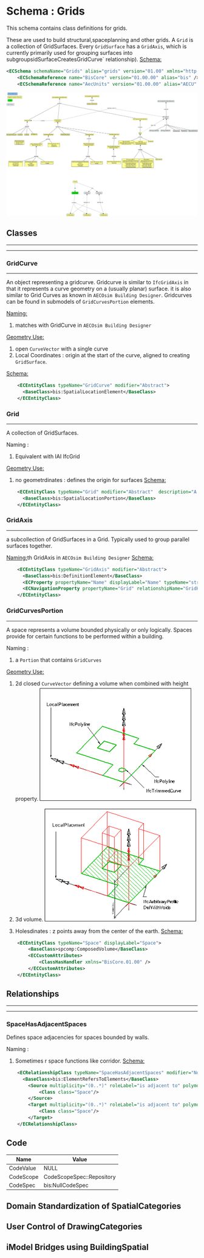 # Schema : Grids

This schema contains class definitions for grids.

These are used to build structural,spaceplanning and other grids. A `Grid` is a collection of GridSurfaces. Every `GridSurface` has a `GridAxis`, which is currently primarily used for grouping surfaces into subgroupsidSurfaceCreatesGridCurve` relationship).
<u>Schema:</u>

```xml
<ECSchema schemaName="Grids" alias="grids" version="01.00" xmlns="http://www.bentley.com/schemas/Bentley.ECXML.3.1">
    <ECSchemaReference name="BisCore" version="01.00.00" alias="bis" />
    <ECSchemaReference name="AecUnits" version="01.00.00" alias="AECU" />
```

![Grids](./media/grids.png)

## Classes

---

---

### GridCurve

---

An object representing a gridcurve. Gridcurve is similar to `IfcGridAxis` in that it represents a curve geometry on a (usually planar) surface. it is also similar to Grid Curves as known in `AECOsim Building Designer`. Gridcurves can be found in submodels of `GridCurvesPortion` elements.

<u>Naming:</u>

1.  matches with GridCurve in `AECOsim Building Designer`

<u>Geometry Use:</u>

1.  open `CurveVector` with a single curve
2.  Local Coordinates : origin at the start of the curve, aligned to creating `GridSurface`.

<u>Schema:</u>

```xml
    <ECEntityClass typeName="GridCurve" modifier="Abstract">
      <BaseClass>bis:SpatialLocationElement</BaseClass>
    </ECEntityClass>
```

### Grid

---

A collection of GridSurfaces.

Naming :

1.  Equivalent with IAI IfcGrid

<u>Geometry Use:</u>

1.  no geometrdinates : defines the origin for surfaces
    <u>Schema:</u>

```xml
    <ECEntityClass typeName="Grid" modifier="Abstract"  description="A grid is a collection of gridsurfaces.">
      <BaseClass>bis:SpatialLocationPortion</BaseClass>
    </ECEntityClass>
```

### GridAxis

---

a subcollection of GridSurfaces in a Grid. Typically used to group parallel surfaces together.

<u>Naming:</u>th GridAxis in `AECOsim Building Designer`
<u>Schema:</u>

```xml
    <ECEntityClass typeName="GridAxis" modifier="Abstract">
      <BaseClass>bis:DefinitionElement</BaseClass>
      <ECProperty propertyName="Name" displayLabel="Name" typeName="string"/>
      <ECNavigationProperty propertyName="Grid" relationshipName="GridHasAxes" direction="Backward" description="Grid this axis belong to" />
    </ECEntityClass>
```

### GridCurvesPortion

---

A space represents a volume bounded physically or only logically. Spaces provide for certain functions to be performed within a building.

Naming :

1.  a `Portion` that contains `GridCurves`

<u>Geometry Use:</u>

1.  2d closed `CurveVector` defining a volume when combined with height property.
    ![SpaceGeometryUse2d](./media/IfcSpace_2D-Layout1.gif)

2.  3d volume.
    ![SpaceGeometryUse2d](./media/IfcSpace_Standard-Layout1.gif)

3.  Holesdinates : z points away from the center of the earth.
    <u>Schema:</u>

```xml
    <ECEntityClass typeName="Space" displayLabel="Space">
        <BaseClass>spcomp:ComposedVolume</BaseClass>
        <ECCustomAttributes>
            <ClassHasHandler xmlns="BisCore.01.00" />
        </ECCustomAttributes>
    </ECEntityClass>
```

## Relationships

---

---

### SpaceHasAdjacentSpaces

Defines space adjacencies for spaces bounded by walls.

Naming :

1.  Sometimes r space functions like corridor.
    <u>Schema:</u>

```xml
    <ECRelationshipClass typeName="SpaceHasAdjacentSpaces" modifier="None" strength="referencing">
      <BaseClass>bis:ElementRefersToElements</BaseClass>
        <Source multiplicity="(0..*)" roleLabel="is adjacent to" polymorphic="true">
            <Class class="Space"/>
        </Source>
        <Target multiplicity="(0..*)" roleLabel="is adjacent to" polymorphic="true">
            <Class class="Space"/>
        </Target>
    </ECRelationshipClass>
```

## Code

| Name      | Value                     |
| --------- | ------------------------- |
| CodeValue | NULL                      |
| CodeScope | CodeScopeSpec::Repository |
| CodeSpec  | bis:NullCodeSpec          |

## Domain Standardization of SpatialCategories

## User Control of DrawingCategories

## iModel Bridges using BuildingSpatial
